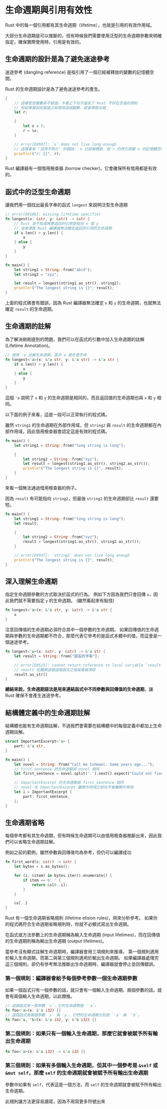 # 生命週期與引用有效性

Rust 中的每一個引用都有其生命週期（lifetime），也就是引用的有效作用域。

大部分生命週期是可以推斷的，但有時候我們需要使用泛型的生命週期參數來明確指定，確保實際使用時，引用是有效的。

## 生命週期的設計是為了避免迷途參考

迷途參考 (dangling reference) 是指引用了一個已經被釋放的變數的記憶體空間。

Rust 的生命週期設計是為了避免迷途參考的產生。

```rust
{
    // 這裡宣告變數卻不賦值，乍看之下似乎違反了 Rust 不存在空值的原則
    // 但如果嘗試在賦值之前使用這個變數，就會導致出錯
    let r;

    {
        let x = 5;
        r = &x;
    }

    // error[E0597]: `x` does not live long enough
    // 這裡會有 "活得不夠久" 的錯誤， x 已經被釋放，但 r 仍然引用著 x 的記憶體空間
    println!("r: {}", r);
}
```

Rust 編譯器有一個借用檢查器 (borrow checker)，它會確保所有借用都是有效的。

## 函式中的泛型生命週期

讓我們用一個找出最長字串的函式 `longest` 來說明泛型生命週期

```rust
// error[E0106]: missing lifetime specifier
fn longest(x: &str, y: &str) -> &str {
    // Rust 並不知道將要返回的引用是指向 x 或 y
    // 這會導致 Rust 編譯器無法確定返回的引用的生命週期
    if x.len() > y.len() {
        x
    } else {
        y
    }
}

fn main() {
    let string1 = String::from("abcd");
    let string2 = "xyz";

    let result = longest(string1.as_str(), string2);
    println!("The longest string is {}", result);
}
```

上面的程式碼會有錯誤，因為 Rust 編譯器無法確定 `x` 和 `y` 的生命週期，也就無法確定 `result` 的生命週期。

## 生命週期的註解

為了解決剛剛提到的問題，我們可以在函式的引數中加入生命週期的註解 (Lifetime Annotation)。

```rust
// 使用 'a 註解生命週期，其中 a 是任意字母
fn longest<'a>(x: &'a str, y: &'a str) -> &'a str {
    if x.len() > y.len() {
        x
    } else {
        y
    }
}
```

這個 `'a` 說明了 `x` 和 `y` 的生命週期是相同的，而且返回值的生命週期也與 `x` 和 `y` 相同。

以下面的例子來看，這是一段可以正常執行的程式碼。

雖然 `string1` 的生命週期在外部作用域，但 `string2` 與 `result` 的生命週期都在內部作用域，因此借用檢查器會認定這是有效的程式碼。

```rust
fn main() {
    let string1 = String::from("long string is long");

    {
        let string2 = String::from("xyz");
        let result = longest(string1.as_str(), string2.as_str());
        println!("The longest string is {}", result);
    }
}
```

來看一個無法通過借用檢查器的例子。

因為 `result` 有可能指向 `string2`，但最後 `string2` 的生命週期卻比 `result` 還要短。

```rust
fn main() {
    let string1 = String::from("long string is long");
    let result;

    {
        let string2 = String::from("xyz");
        result = longest(string1.as_str(), string2.as_str());
    }

    // error[E0597]: `string2` does not live long enough
    println!("The longest string is {}", result);
}
```

## 深入理解生命週期

指定生命週期參數的方式取決於函式的行為。
例如下方因為我們只會回傳 `x`，因此我們就不需要指定 `y` 的生命週期。
(雖然看起來有點怪)

```rust
fn longest<'a>(x: &'a str, y: &str) -> &'a str {
    x
}
```

注意回傳值的生命週期必須符合其中一個參數的生命週期。
如果回傳值的生命週期與參數的生命週期都不符合，那麼代表它參考的是函式本體中的值，而這會是一個迷途參考。

```rust
fn longest<'a>(x: &str, y: &str) -> &'a str {
    let result = String::from("超長的字串");

    // error[E0515]: cannot return reference to local variable `result`
    // result 在離開這個這個函式之後就會被清除
    result.as_str()
}
```

**總結來說，生命週期語法是用來連結函式中不同參數與回傳值的生命週期**，讓 Rust 確保不會產生迷途參考。

## 結構體定義中的生命週期註解

結構體也能有生命週期註解，不過我們會需要在結構體中的每個定義中都加上生命週期註解。

```rust
struct ImportantExcerpt<'a> {
    part: &'a str,
}

fn main() {
    let novel = String::from("Call me Ishmael. Some years ago...");
    // first sentence 的生命週期與 novel 相同
    let first_sentence = novel.split('.').next().expect("Could not find a '.'");

    // ImportantExcerpt 的生命週期與 first_sentence 相同
    // novel 在 ImportantExcerpt 離開作用域之前也不會離開作用域
    let i = ImportantExcerpt {
        part: first_sentence,
    };
}
```

## 生命週期省略

每個參考都有其生命週期，但有時候生命週期可以由借用檢查器推斷出來，因此我們可以省略生命週期註解。

例如之前的範例，雖然參數與回傳值均為參考，但仍可以編譯成功

```rust
fn first_word(s: &str) -> &str {
    let bytes = s.as_bytes();

    for (i, &item) in bytes.iter().enumerate() {
        if item == b' ' {
            return &s[0..i];
        }
    }

    &s[..]
}
```

Rust 有一個生命週期省略規則 (lifetime elision rules)，用來分析參考。
如果你的程式碼符合生命週期省略規則時，你就不必顯式寫出生命週期。

在函式或方法參數上的生命週期稱為輸入生命週期 (input lifetimes)，而在回傳值的生命週期則稱為輸出生命週期 (output lifetimes)。

當參考沒有顯式註解生命週期時，編譯器會用三項規則來推導。
第一個規則適用於輸入生命週期，而第二與第三個規則適用於輸出生命週期。
如果編譯器處理完這三個規則，卻仍有參考無法推斷出生命週期時，編譯器就會停止並回傳錯誤。

### 第一個規則：編譯器會給予每個參考參數一個生命週期參數

如果一個函式只有一個參數的話，就只會有一個輸入生命週期。兩個參數的話，就會有兩個輸入生命週期，以此類推。

```rust
// 這個函式有一個參數 `x`，它的生命週期是 `'a`。
fn foo<'a>(x: &'a i32) {}
// 這個函式有兩個參數 `x` 與 `y`，它們的生命週期分別是 `'a` 與 `'b`。
fn foo<'a, 'b>(x: &'a i32, y: &'b i32) {}
```

### 第二個規則：如果只有一個輸入生命週期，那麼它就會被賦予所有輸出生命週期

```rust
fn foo<'a>(x: &'a i32) -> &'a i32 {}
```

### 第三個規則：如果有多個輸入生命週期，但其中一個參考是 `&self` 或 `&mut self`，那麼 `self` 的生命週期就會被賦予所有輸出生命週期

參數中如果有 `self`，代表這是一個方法，而 `self` 的生命週期就會被賦予所有輸出生命週期。

此規則讓方法更容易讀寫，因為不用寫更多符號出來

